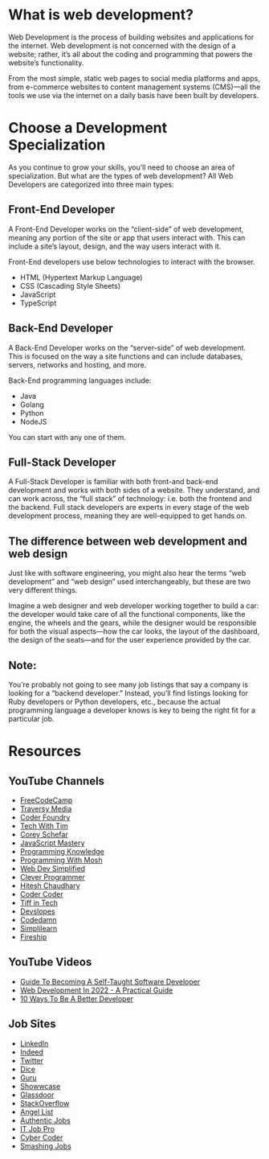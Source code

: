 # What is web development?

Web Development is the process of building websites and applications for the internet. Web development is not concerned with the design of a website; rather, it’s all about the coding and programming that powers the website’s functionality.

From the most simple, static web pages to social media platforms and apps, from e-commerce websites to content management systems (CMS)—all the tools we use via the internet on a daily basis have been built by developers.

# Choose a Development Specialization

As you continue to grow your skills, you’ll need to choose an area of specialization. But what are the types of web development? All Web Developers are categorized into three main types:

## Front-End Developer

A Front-End Developer works on the “client-side” of web development, meaning any portion of the site or app that users interact with. This can include a site’s layout, design, and the way users interact with it.

Front-End developers use below technologies to interact with the browser.

- HTML (Hypertext Markup Language)
- CSS (Cascading Style Sheets)
- JavaScript
- TypeScript

## Back-End Developer 

A Back-End Developer works on the “server-side” of web development. This is focused on the way a site functions and can include databases, servers, networks and hosting, and more.

Back-End programming languages include:

- Java
- Golang
- Python
- NodeJS

You can start with any one of them.

## Full-Stack Developer 

A Full-Stack Developer is familiar with both front-and back-end development and works with both sides of a website. They understand, and can work across, the “full stack” of technology: i.e. both the frontend and the backend. Full stack developers are experts in every stage of the web development process, meaning they are well-equipped to get hands on.

## The difference between web development and web design

Just like with software engineering, you might also hear the terms “web development” and “web design” used interchangeably, but these are two very different things.

Imagine a web designer and web developer working together to build a car: the developer would take care of all the functional components, like the engine, the wheels and the gears, while the designer would be responsible for both the visual aspects—how the car looks, the layout of the dashboard, the design of the seats—and for the user experience provided by the car.

## Note: 

You’re probably not going to see many job listings that say a company is looking for a “backend developer.” Instead, you’ll find listings looking for Ruby developers or Python developers, etc., because the actual programming language a developer knows is key to being the right fit for a particular job.

# Resources

## **YouTube Channels**

- [FreeCodeCamp](https://www.youtube.com/channel/UC8butISFwT-Wl7EV0hUK0BQ)
- [Traversy Media](https://www.youtube.com/user/TechGuyWeb)
- [Coder Foundry](https://www.youtube.com/channel/UCTGgxc_jIz2z9mpfInuPHWQ)
- [Tech With Tim](https://www.youtube.com/channel/UC4JX40jDee_tINbkjycV4Sg)
- [Corey Schefar](https://www.youtube.com/user/schafer5)
- [JavaScript Mastery](https://www.youtube.com/c/JavaScriptMastery)
- [Programming Knowledge](https://www.youtube.com/user/ProgrammingKnowledge)
- [Programming With Mosh](https://www.youtube.com/c/programmingwithmosh)
- [Web Dev Simplified](https://www.youtube.com/c/WebDevSimplified)
- [Clever Programmer](https://www.youtube.com/c/CleverProgrammer)
- [Hitesh Chaudhary](https://www.youtube.com/c/HiteshChoudharydotcom)
- [Coder Coder](https://www.youtube.com/c/TheCoderCoder)
- [Tiff in Tech](https://www.youtube.com/c/TiffInTech)
- [Devslopes](https://www.youtube.com/c/devslopes)
- [Codedamn](https://www.youtube.com/c/codedamn)
- [Simplilearn](https://www.youtube.com/c/SimplilearnOfficial)
- [Fireship](https://www.youtube.com/c/Fireship)

## **YouTube Videos**

- [Guide To Becoming A Self-Taught Software Developer](https://www.youtube.com/watch?v=J6rVaFzOEP8)
- [Web Development In 2022 - A Practical Guide](https://www.youtube.com/watch?v=EqzUcMzfV1w)
- [10 Ways To Be A Better Developer](https://www.youtube.com/watch?v=mK7lDooAGJw)

## **Job Sites**

- [LinkedIn](https://www.linkedin.com/)
- [Indeed](https://www.indeed.com/)
- [Twitter](https://www.twitter.com)
- [Dice](https://www.dice.com/)
- [Guru](https://www.guru.com/)
- [Showwcase](https://www.showwcase.com)
- [Glassdoor](https://www.glassdoor.com/)
- [StackOverflow](https://stackoverflow.com/jobs)
- [Angel List](https://angel.co/jobs)
- [Authentic Jobs](https://authenticjobs.com/)
- [IT Job Pro](https://itjobpro.com/)
- [Cyber Coder](https://www.cybercoders.com/)
- [Smashing Jobs](https://jobs.smashingmagazine.com/)
